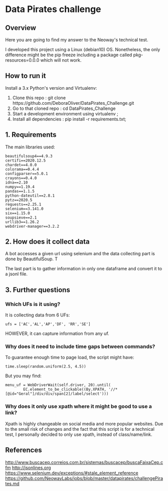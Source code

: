# Data Pirates challenge

## Overview

Here you are going to find my answer to the Neoway's technical test.

I developed this project using a Linux (debian10) OS. Nonetheless, the only difference might be the pip freeze including a package called pkg-resources=0.0.0 which will not work.

## How to run it

Install a 3.x Python's version and Virtualenv:
<ol>
<li>Clone this repo : git clone https://github.com/DeboraOliver/DataPirates_Challenge.git</li>
<li>Go to that cloned repo : cd DataPirates_Challenge</li>
<li>Start a development environment using virtualenv ;</li>
<li>Install all dependencies : pip install -r requirements.txt;</li>
</ol>

## 1. Requirements

The main libraries used:

````
beautifulsoup4==4.9.3
certifi==2020.12.5
chardet==4.0.0
colorama==0.4.4
configparser==5.0.1
crayons==0.4.0
idna==2.10
numpy==1.19.4
pandas==1.1.5
python-dateutil==2.8.1
pytz==2020.5
requests==2.25.1
selenium==3.141.0
six==1.15.0
soupsieve==2.1
urllib3==1.26.2
webdriver-manager==3.2.2
````

## 2. How does it collect data

A bot accesses a given url using selenium and the data collecting part is done by BeautifulSoup. T

The last part is to gather information in only one dataframe and convert it to a jsonl file.

## 3. Further questions

### Which UFs is it using?

It is collecting data from 6 UFs: 

    ufs = ['AC','AL','AP','DF', 'RR','SE']

HOWEVER, it can capture information from any uf.

### Why does it need to include time gaps between commands?
To guarantee enough time to page load, the script might have:
  
    time.sleep(random.uniform(2.5, 4.5))
    
But you may find:
    
    menu_uf = WebDriverWait(self.driver, 20).until(
            EC.element_to_be_clickable((By.XPATH, '//*[@id="Geral"]/div/div/span[2]/label/select')))

### Why does it only use xpath where it might be good to use a link?

Xpath is highly changeable on social media and more popular websites. Due to the small risk of changes and the fact that this script is for a technical test, I personally decided to only use xpath, instead  of class/name/link.

## References

http://www.buscacep.correios.com.br/sistemas/buscacep/buscaFaixaCep.cfm
http://jsonlines.org
https://www.selenium.dev/exceptions/#stale_element_reference
https://github.com/NeowayLabs/jobs/blob/master/datapirates/challengePirates.md


